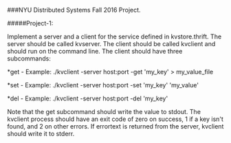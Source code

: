 ###NYU Distributed Systems Fall 2016 Project.


#####Project-1:


Implement a server and a client for the service defined in kvstore.thrift. The server should be called kvserver. The client should be called kvclient and should run on the command line. The client should have three subcommands:

*get - Example: ./kvclient -server host:port -get 'my_key' > my_value_file

*set - Example: ./kvclient -server host:port -set 'my_key' 'my_value'

*del - Example: ./kvclient -server host:port -del 'my_key'

Note that the get subcommand should write the value to stdout. The kvclient process should have an exit code of zero on success, 1 if a key isn't found, and 2 on other errors. If errortext is returned from the server, kvclient should write it to stderr.
